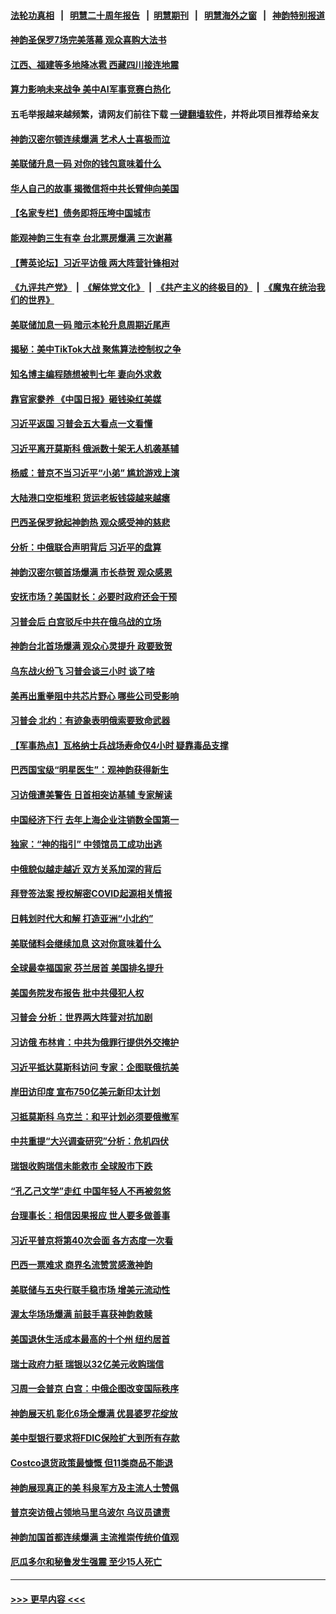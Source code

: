 #### [法轮功真相](https://github.com/gfw-breaker/truth/blob/master/README.md?t=0) &nbsp;&nbsp;|&nbsp;&nbsp; [明慧二十周年报告](https://github.com/gfw-breaker/mh-reports/blob/master/README.md?t=0) &nbsp;&nbsp;|&nbsp;&nbsp;[明慧期刊](https://github.com/gfw-breaker/mh-qikan) &nbsp;&nbsp;|&nbsp;&nbsp; [明慧海外之窗](https://github.com/gfw-breaker/mh-news/blob/master/README.md?t=0) &nbsp;&nbsp;|&nbsp;&nbsp; [神韵特别报道](https://github.com/gfw-breaker/mh-news/blob/master/shenyun.md?t=0)
#### [神韵圣保罗7场完美落幕 观众喜购大法书](../pages/nf4514/n13956765.md?t=03240043) 
#### [江西、福建等多地降冰雹 西藏四川接连地震](../pages/nf4514/n13956709.md?t=03240043) 
#### [算力影响未来战争 美中AI军事竞赛白热化](../pages/nf4514/n13955963.md?t=03240043) 
#### 五毛举报越来越频繁，请网友们前往下载 [一键翻墙软件](https://github.com/gfw-breaker/ssr-accounts)，并将此项目推荐给亲友
#### [神韵汉密尔顿连续爆满 艺术人士喜极而泣](../pages/nf4514/n13956538.md?t=03240043) 
#### [美联储升息一码 对你的钱包意味着什么](../pages/nf4514/n13956303.md?t=03240043) 
#### [华人自己的故事 揭微信将中共长臂伸向美国](../pages/nf4514/n13955603.md?t=03240043) 
#### [【名家专栏】债务即将压垮中国城市](../pages/nf4514/n13953703.md?t=03240043) 
#### [能观神韵三生有幸 台北票房爆满 三次谢幕](../pages/nf4514/n13956190.md?t=03240043) 
#### [【菁英论坛】习近平访俄 两大阵营针锋相对](../pages/nf4514/n13956271.md?t=03240043) 
#### [《九评共产党》](https://github.com/begood0513/9ping.md/blob/master/README.md) &nbsp;|&nbsp; [《解体党文化》](../../../../jtdwh.md/blob/master/README.md)  &nbsp;|&nbsp; [《共产主义的终极目的》](../../../../gczydzjmd.md/blob/master/README.md) &nbsp;|&nbsp; [《魔鬼在统治我们的世界》](../../../../mgztzwmdsj.md/blob/master/README.md) 
#### [美联储加息一码 暗示本轮升息周期近尾声](../pages/nf4514/n13956192.md?t=03240043) 
#### [揭秘：美中TikTok大战 聚焦算法控制权之争](../pages/nf4514/n13956048.md?t=03240043) 
#### [知名博主编程随想被判七年 妻向外求救](../pages/nf4514/n13955870.md?t=03240043) 
#### [靠官家豢养 《中国日报》砸钱染红美媒](../pages/nf4514/n13955663.md?t=03240043) 
#### [习近平返国 习普会五大看点一文看懂](../pages/nf4514/n13956043.md?t=03240043) 
#### [习近平离开莫斯科 俄派数十架无人机袭基辅](../pages/nf4514/n13955923.md?t=03240043) 
#### [杨威：普京不当习近平“小弟” 尴尬游戏上演](../pages/nf4514/n13955563.md?t=03240043) 
#### [大陆港口空柜堆积 货运老板钱袋越来越瘪](../pages/nf4514/n13955172.md?t=03240043) 
#### [巴西圣保罗掀起神韵热 观众感受神的慈悲](../pages/nf4514/n13955893.md?t=03240043) 
#### [分析：中俄联合声明背后 习近平的盘算](../pages/nf4514/n13955372.md?t=03240043) 
#### [神韵汉密尔顿首场爆满 市长恭贺 观众感恩](../pages/nf4514/n13955724.md?t=03240043) 
#### [安抚市场？美国财长：必要时政府还会干预](../pages/nf4514/n13955464.md?t=03240043) 
#### [习普会后 白宫驳斥中共在俄乌战的立场](../pages/nf4514/n13955353.md?t=03240043) 
#### [神韵台北首场爆满 观众心灵提升 政要致贺](../pages/nf4514/n13955392.md?t=03240043) 
#### [乌东战火纷飞 习普会谈三小时 谈了啥](../pages/nf4514/n13955228.md?t=03240043) 
#### [美再出重拳阻中共芯片野心 哪些公司受影响](../pages/nf4514/n13955288.md?t=03240043) 
#### [习普会 北约：有迹象表明俄索要致命武器](../pages/nf4514/n13955283.md?t=03240043) 
#### [【军事热点】瓦格纳士兵战场寿命仅4小时 疑靠毒品支撑](../pages/nf4514/n13955034.md?t=03240043) 
#### [巴西国宝级“明星医生”：观神韵获得新生](../pages/nf4514/n13955123.md?t=03240043) 
#### [习访俄遭美警告 日首相突访基辅 专家解读](../pages/nf4514/n13954987.md?t=03240043) 
#### [中国经济下行 去年上海企业注销数全国第一](../pages/nf4514/n13954930.md?t=03240043) 
#### [独家：“神的指引” 中领馆员工成功出逃](../pages/nf4514/n13953285.md?t=03240043) 
#### [中俄貌似越走越近 双方关系加深的背后](../pages/nf4514/n13954919.md?t=03240043) 
#### [拜登签法案 授权解密COVID起源相关情报](../pages/nf4514/n13954813.md?t=03240043) 
#### [日韩划时代大和解 打造亚洲“小北约”](../pages/nf4514/n13955065.md?t=03240043) 
#### [美联储料会继续加息 这对你意味着什么](../pages/nf4514/n13954694.md?t=03240043) 
#### [全球最幸福国家 芬兰居首 美国排名提升](../pages/nf4514/n13954652.md?t=03240043) 
#### [美国务院发布报告 批中共侵犯人权](../pages/nf4514/n13954646.md?t=03240043) 
#### [习普会 分析：世界两大阵营对抗加剧](../pages/nf4514/n13954620.md?t=03240043) 
#### [习访俄 布林肯：中共为俄罪行提供外交掩护](../pages/nf4514/n13954596.md?t=03240043) 
#### [习近平抵达莫斯科访问 专家：企图联俄抗美](../pages/nf4514/n13954464.md?t=03240043) 
#### [岸田访印度 宣布750亿美元新印太计划](../pages/nf4514/n13954474.md?t=03240043) 
#### [习抵莫斯科 乌克兰：和平计划必须要俄撤军](../pages/nf4514/n13954522.md?t=03240043) 
#### [中共重提“大兴调查研究”分析：危机四伏](../pages/nf4514/n13954335.md?t=03240043) 
#### [瑞银收购瑞信未能救市 全球股市下跌](../pages/nf4514/n13954348.md?t=03240043) 
#### [“孔乙己文学”走红 中国年轻人不再被忽悠](../pages/nf4514/n13953821.md?t=03240043) 
#### [台理事长：相信因果报应 世人要多做善事](../pages/nf4514/n13953813.md?t=03240043) 
#### [习近平普京将第40次会面 各方态度一次看](../pages/nf4514/n13954023.md?t=03240043) 
#### [巴西一票难求 商界名流赞赏感激神韵](../pages/nf4514/n13954427.md?t=03240043) 
#### [美联储与五央行联手稳市场 增美元流动性](../pages/nf4514/n13954204.md?t=03240043) 
#### [渥太华场场爆满 前鼓手喜获神韵救赎](../pages/nf4514/n13954215.md?t=03240043) 
#### [美国退休生活成本最高的十个州 纽约居首](../pages/nf4514/n13953987.md?t=03240043) 
#### [瑞士政府力挺 瑞银以32亿美元收购瑞信](../pages/nf4514/n13954024.md?t=03240043) 
#### [习周一会普京 白宫：中俄企图改变国际秩序](../pages/nf4514/n13953906.md?t=03240043) 
#### [神韵展天机 彰化6场全爆满 优昙婆罗花绽放](../pages/nf4514/n13953950.md?t=03240043) 
#### [美中型银行要求将FDIC保险扩大到所有存款](../pages/nf4514/n13953859.md?t=03240043) 
#### [Costco退货政策最慷慨 但11类商品不能退](../pages/nf4514/n13952121.md?t=03240043) 
#### [神韵展现真正的美 科泉军方及主流人士赞佩](../pages/nf4514/n13953896.md?t=03240043) 
#### [普京突访俄占领地马里乌波尔 乌议员谴责](../pages/nf4514/n13953749.md?t=03240043) 
#### [神韵加国首都连续爆满 主流推崇传统价值观](../pages/nf4514/n13953657.md?t=03240043) 
#### [厄瓜多尔和秘鲁发生强震 至少15人死亡](../pages/nf4514/n13953570.md?t=03240043) 

----
#### [ >>> 更早内容 <<< ](../indexes/nf4514-earlier.md)

